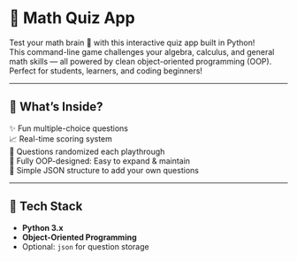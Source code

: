 # 🧠 Math Quiz App

Test your math brain 🧮 with this interactive quiz app built in Python!  
This command-line game challenges your algebra, calculus, and general math skills — all powered by clean object-oriented programming (OOP).  
Perfect for students, learners, and coding beginners!

---

## 🎯 What’s Inside?

✨ Fun multiple-choice questions  
📈 Real-time scoring system  
🔀 Questions randomized each playthrough  
🧱 Fully OOP-designed: Easy to expand & maintain  
🧩 Simple JSON structure to add your own questions


---

## 🧰 Tech Stack

- **Python 3.x**
- **Object-Oriented Programming**
- Optional: `json` for question storage

